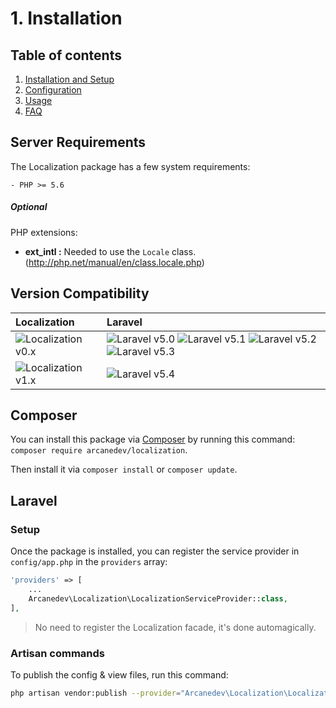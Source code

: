 # 1. Installation

## Table of contents

  1. [Installation and Setup](1-Installation-and-Setup.md)
  2. [Configuration](2-Configuration.md)
  3. [Usage](3-Usage.md)
  4. [FAQ](4-FAQ.md)
  
## Server Requirements

The Localization package has a few system requirements:

    - PHP >= 5.6

##### Optional

PHP extensions:

  * **ext_intl :** Needed to use the `Locale` class. (http://php.net/manual/en/class.locale.php)

## Version Compatibility

| Localization                           | Laravel                                                                                                             |
|:---------------------------------------|:--------------------------------------------------------------------------------------------------------------------|
| ![Localization v0.x][localization_0_x] | ![Laravel v5.0][laravel_5_0] ![Laravel v5.1][laravel_5_1] ![Laravel v5.2][laravel_5_2] ![Laravel v5.3][laravel_5_3] |
| ![Localization v1.x][localization_1_x] | ![Laravel v5.4][laravel_5_4]                                                                                        |

[laravel_5_0]:  https://img.shields.io/badge/v5.0-supported-brightgreen.svg?style=flat-square "Laravel v5.0"
[laravel_5_1]:  https://img.shields.io/badge/v5.1-supported-brightgreen.svg?style=flat-square "Laravel v5.1"
[laravel_5_2]:  https://img.shields.io/badge/v5.2-supported-brightgreen.svg?style=flat-square "Laravel v5.2"
[laravel_5_3]:  https://img.shields.io/badge/v5.3-supported-brightgreen.svg?style=flat-square "Laravel v5.3"
[laravel_5_4]:  https://img.shields.io/badge/v5.4-supported-brightgreen.svg?style=flat-square "Laravel v5.4"

[localization_0_x]: https://img.shields.io/badge/version-0.*-blue.svg?style=flat-square "Localization v0.*"
[localization_1_x]: https://img.shields.io/badge/version-1.*-blue.svg?style=flat-square "Localization v1.*"

## Composer

You can install this package via [Composer](http://getcomposer.org/) by running this command: `composer require arcanedev/localization`.

Then install it via `composer install` or `composer update`.

## Laravel

### Setup

Once the package is installed, you can register the service provider in `config/app.php` in the `providers` array:

```php
'providers' => [
    ...
    Arcanedev\Localization\LocalizationServiceProvider::class,
],
```

> No need to register the Localization facade, it's done automagically.

### Artisan commands

To publish the config &amp; view files, run this command:

```bash
php artisan vendor:publish --provider="Arcanedev\Localization\LocalizationServiceProvider"
```

